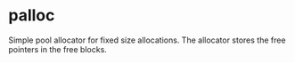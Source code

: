 palloc
======

Simple pool allocator for fixed size allocations.
The allocator stores the free pointers in the free blocks.
